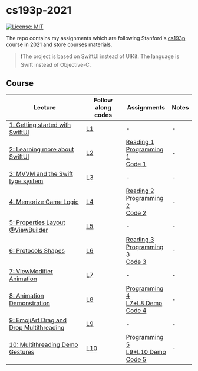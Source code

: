 # cs193p-2021

[![License: MIT](https://img.shields.io/badge/License-MIT-yellow.svg)](https://opensource.org/licenses/MIT)

The repo contains my assignments which are following Stanford's [cs193p](https://cs193p.sites.stanford.edu/) course in 2021 and store courses materials.

> ❗️The project is based on SwiftUI instead of UIKit. The language is Swift instead of Objective-C.

## Course

| Lecture | Follow along codes | Assignments | Notes |
| ----- | ----- | ----- | ----- |
| [1: Getting started with SwiftUI](https://www.youtube.com/watch?v=bqu6BquVi2M) | [L1](./follow-along-code/Lecture1) | - | - |
| [2: Learning more about SwiftUI](https://www.youtube.com/watch?v=3lahkdHEhW8) | [L2](./follow-along-code/Lecture2) | [Reading 1](https://cs193p.sites.stanford.edu/sites/g/files/sbiybj16636/files/media/file/reading_1.pdf) <br> [Programming 1](https://cs193p.sites.stanford.edu/sites/g/files/sbiybj16636/files/media/file/assignment_1.pdf) <br> [Code 1](./assignment/Assignment1) | - |
| [3: MVVM and the Swift type system](https://www.youtube.com/watch?v=--qKOhdgJAs) | [L3](./follow-along-code/Lecture3) | - | - |
| [4: Memorize Game Logic](https://www.youtube.com/watch?v=oWZOFSYS5GE) | [L4](./follow-along-code/Lecture4) | [Reading 2](https://cs193p.sites.stanford.edu/sites/g/files/sbiybj16636/files/media/file/Reading%202.pdf) <br> [Programming 2](https://cs193p.sites.stanford.edu/sites/g/files/sbiybj16636/files/media/file/Assignment%202.pdf) <br> [Code 2](./assignment/Assignment2) | - |
| [5: Properties Layout @ViewBuilder](https://www.youtube.com/watch?v=ayQl_F_uMS4) | [L5](./follow-along-code/Lecture5) | - | - |
| [6: Protocols Shapes](https://www.youtube.com/watch?v=Og9gXZpbKWo) | [L6](./follow-along-code/Lecture6) | [Reading 3](https://cs193p.sites.stanford.edu/sites/g/files/sbiybj16636/files/media/file/reading_3_0.pdf) <br> [Programming 3](https://cs193p.sites.stanford.edu/sites/g/files/sbiybj16636/files/media/file/assignment_3_0.pdf) <br> [Code 3](./assignment/Assignment3) | - |
| [7: ViewModifier Animation](https://www.youtube.com/watch?v=PoeaUMGAx6c) | [L7](./follow-along-code/Lecture7) | - | - |
| [8: Animation Demonstration](https://www.youtube.com/watch?v=-N1UR7Y105g) | [L8](./follow-along-code/Lecture8) | [Programming 4](https://cs193p.sites.stanford.edu/sites/g/files/sbiybj16636/files/media/file/assignment_4_0.pdf) <br> [L7+L8 Demo](https://web.stanford.edu/class/cs193p/Spring2021/MemorizeL8.zip) <br> [Code 4](./assignment/Assignment4) | - |
| [9: EmojiArt Drag and Drop Multithreading](https://www.youtube.com/watch?v=eNS5EzgK3lY) | [L9](./follow-along-code/Lecture9) | - | - |
| [10: Multithreading Demo Gestures](https://www.youtube.com/watch?v=iszjyoo3SYI) | [L10](./follow-along-code/Lecture10) | [Programming 5](https://cs193p.sites.stanford.edu/sites/g/files/sbiybj16636/files/media/file/assignment_5_0.pdf) <br>  [L9+L10 Demo](https://web.stanford.edu/class/cs193p/Spring2021/EmojiArtL10.zip) <br> [Code 5](./assignment/Assignment5) | - |
